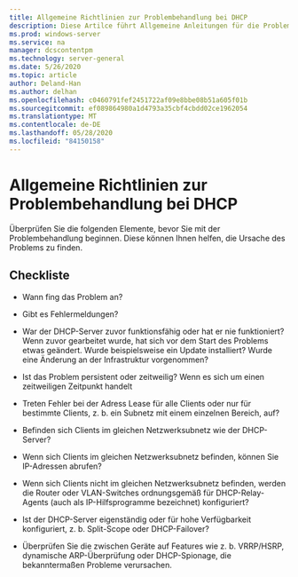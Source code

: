 ```yaml
---
title: Allgemeine Richtlinien zur Problembehandlung bei DHCP
description: Diese Artilce führt Allgemeine Anleitungen für die Problembehandlung von DHCP ein.
ms.prod: windows-server
ms.service: na
manager: dcscontentpm
ms.technology: server-general
ms.date: 5/26/2020
ms.topic: article
author: Deland-Han
ms.author: delhan
ms.openlocfilehash: c0460791fef2451722af09e8bbe08b51a605f01b
ms.sourcegitcommit: ef089864980a1d4793a35cbf4cbdd02ce1962054
ms.translationtype: MT
ms.contentlocale: de-DE
ms.lasthandoff: 05/28/2020
ms.locfileid: "84150158"
---
```

# <a name="general-guidance-to-troubleshoot-dhcp"></a>Allgemeine Richtlinien zur Problembehandlung bei DHCP

Überprüfen Sie die folgenden Elemente, bevor Sie mit der Problembehandlung beginnen. Diese können Ihnen helfen, die Ursache des Problems zu finden.

## <a name="checklist"></a>Checkliste

  - Wann fing das Problem an?

  - Gibt es Fehlermeldungen?

  - War der DHCP-Server zuvor funktionsfähig oder hat er nie funktioniert?  
    Wenn zuvor gearbeitet wurde, hat sich vor dem Start des Problems etwas geändert. Wurde beispielsweise ein Update installiert? Wurde eine Änderung an der Infrastruktur vorgenommen?

  - Ist das Problem persistent oder zeitweilig? Wenn es sich um einen zeitweiligen Zeitpunkt handelt

  - Treten Fehler bei der Adress Lease für alle Clients oder nur für bestimmte Clients, z. b. ein Subnetz mit einem einzelnen Bereich, auf?

  - Befinden sich Clients im gleichen Netzwerksubnetz wie der DHCP-Server?

  - Wenn sich Clients im gleichen Netzwerksubnetz befinden, können Sie IP-Adressen abrufen?

  - Wenn sich Clients nicht im gleichen Netzwerksubnetz befinden, werden die Router oder VLAN-Switches ordnungsgemäß für DHCP-Relay-Agents (auch als IP-Hilfsprogramme bezeichnet) konfiguriert?

  - Ist der DHCP-Server eigenständig oder für hohe Verfügbarkeit konfiguriert, z. b. Split-Scope oder DHCP-Failover?

  - Überprüfen Sie die zwischen Geräte auf Features wie z. b. VRRP/HSRP, dynamische ARP-Überprüfung oder DHCP-Spionage, die bekanntermaßen Probleme verursachen.
